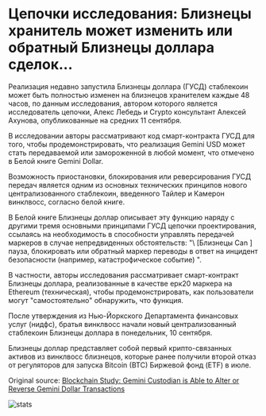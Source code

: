 # Цепочки исследования: Близнецы хранитель может изменить или обратный Близнецы доллара сделок...

Реализация недавно запустила Близнецы доллара (ГУСД) стаблекоин может быть полностью изменен на близнецов хранителем каждые 48 часов, по данным исследования, автором которого является исследователь цепочки, Алекс Лебедь и Crypto консультант Алексей Ахунова, опубликованные на средних 11 сентября.

В исследовании авторы рассматривают код смарт-контракта ГУСД для того, чтобы продемонстрировать, что реализация Gemini USD может стать передаваемой или замороженной в любой момент, что отмечено в Белой книге Gemini Dollar.

Возможность приостановки, блокирования или реверсирования ГУСД передач является одним из основных технических принципов нового централизованного стаблекоин, введенного Тайлер и Камерон винклвосс, согласно белой книге.

В Белой книге Близнецы доллар описывает эту функцию наряду с другими тремя основными принципами ГУСД цепочки проектирования, ссылаясь на необходимость в способности управлять передачей маркеров в случае непредвиденных обстоятельств: "\ [Близнецы Can \] пауза, блокировать или обратный маркер переводы в ответ на инцидент безопасности (например, катастрофическое событие) ".

В частности, авторы исследования рассматривает смарт-контракт Близнецы доллара, реализованные в качестве ерк20 маркера на Ethereum (техническая), чтобы продемонстрировать, как пользователи могут "самостоятельно" обнаружить, что функция.

После утверждения из Нью-Йоркского Департамента финансовых услуг (нидфс), братья винклвосс начали новый централизованный стаблекоин Близнецы доллара в понедельник, 10 сентября.

Близнецы доллар представляет собой первый крипто-связанных активов из винклвосс близнецов, которые ранее получили второй отказ от регуляторов для запуска Bitcoin (BTC) Биржевой фонд (ETF) в июле.

Original source: [Blockchain Study: Gemini Custodian is Able to Alter or Reverse Gemini Dollar Transactions](https://cointelegraph.com/news/blockchain-study-gemini-custodian-is-able-to-alter-or-reverse-gemini-dollar-transactions)

![stats](https://c.statcounter.com/11760860/0/a89fa40b/1/ "stats")